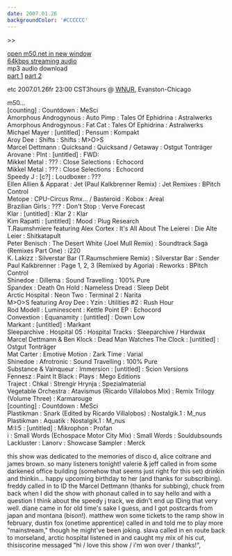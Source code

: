 ```yaml
---
date: 2007.01.26
backgroundColor: '#CCCCCC'
---
```


\>>

[open m50.net in new window  
](http://m50.net/)[64kbps streaming audio](http://m50.net/streamed/2007.01.26\(64\).ra)  
mp3 audio download  
[part 1](http://m50.net/streamed/2007.01.26pt1\(64\).mp3) [part 2](http://m50.net/streamed/2007.01.26pt2\(64\).mp3)

etc 2007.01.26fr 23:00 CST3hours @ [WNUR](http://www.wnur.org/), Evanston-Chicago  

m50...  
\[counting\] : Countdown : MeSci  
Amorphous Androgynous : Auto Pimp : Tales Of Ephidrina : Astralwerks  
Amorphous Androgynous : Fat Cat : Tales Of Ephidrina : Astralwerks  
Michael Mayer : \[untitled\] : Pensum : Kompakt  
Aroy Dee : Shifts : Shifts : M>O>S  
Marcel Dettmann : Quicksand : Quicksand / Getaway : Ostgut Tonträger  
Arovane : Plnt : \[untitled\] : FWD:  
Mikkel Metal : ??? : Close Selections : Echocord  
Mikkel Metal : ??? : Close Selections : Echocord  
Speedy J : \[c?\] : Loudboxer : ???  
Ellen Allien & Apparat : Jet (Paul Kalkbrenner Remix) : Jet Remixes : BPitch Control  
Metope : CPU-Circus Rmx... / Basteroid : Kobox : Areal  
Brazilian Girls : ??? : Don't Stop : Verve Forecast  
Klar : \[untitled\] : Klar 2 : Klar  
Kim Rapatti : \[untitled\] : Mood : Plug Research  
T.Raumshmiere featuring Alex Cortex : It's All About The Leierei : Die Alte Leier : Shitkatapult  
Peter Benisch : The Desert White (Joel Mull Remix) : Soundtrack Saga (Remixes Part One) : i220  
K. Lakizz : Silverstar Bar (T.Raumschmiere Remix) : Silverstar Bar : Sender  
Paul Kalkbrenner : Page 1, 2, 3 (Remixed by Agoria) : Reworks : BPitch Control  
Shinedoe : Dillema : Sound Travelling : 100% Pure  
Spandex : Death On Hold : Nameless Dread : Sleep Debt  
Arctic Hospital : Neon Two : Terminal 2 : Narita  
M>O>S featuring Aroy Dee : Yzin : Utilities #2 : Rush Hour  
Rod Modell : Luminescent : Kettle Point EP : Echocord  
Convextion : Equanamity : \[untitled\] : Down Low  
Markant : \[untitled\] : Markant  
Sleeparchive : Hospital 05 : Hospital Tracks : Sleeparchive / Hardwax  
Marcel Dettmann & Ben Klock : Dead Man Watches The Clock : \[untitled\] : Ostgut Tonträger  
Mat Carter : Emotive Motion : Zark Time : Varial  
Shinedoe : Afrotronic : Sound Travelling : 100% Pure  
Substance & Vainqueur : Immersion : \[untitled\] : Scion Versions  
Fennesz : Paint It Black : Plays : Mego Editions  
Traject : Chkal : Strengir Hrynja : Spezialmaterial  
Vegetable Orchestra : Atavismus (Ricardo Villalobos Mix) : Remix Trilogy (Volume Three) : Karmarouge  
\[counting\] : Countdown : MeSci  
Plastikman : Snark (Edited by Ricardo Villalobos) : Nostalgik.1 : M\_nus  
Plastikman : Aquatik : Nostalgik.1 : M\_nus  
M:I:5 : \[untitled\] : Mikrophon : Profan  
i : Small Words (Echospace Motor City Mix) : Small Words : Souldubsounds  
Lackluster : Lanorv : Showcase Sampler : Merck  

this show was dedicated to the memories of disco d, alice coltrane and james brown. so many listeners tonight! valerie & jeff called in from some darkened office building (somehow that seems just right for this set) drinkin and thinkin... happy upcoming birthday to her (and thanks for subscribing). freddy called in to ID the Marcel Dettmann (thanks for subbing), chuck from back when I did the show with phonaut called in to say hello and with a question I think about the speedy j track, we didn't end up IDing that very well. diane came in for old time's sake I guess, and I got postcards from japan and montana (bison!). matthew won some tickets to the ramp show in february, dustin fox (onetime apprentice) called in and told me to play more "mainstream," though he might've been joking. slava called in en route back to morseland, arctic hospital listened in and caught my mix of his cut, thisiscorine messaged "hi / love this show / i'm won over / thanks!",